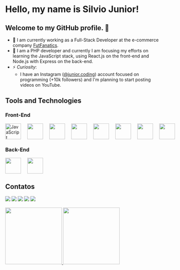 # Hello, my name is Silvio Junior!

## Welcome to my GitHub profile. 👋

- 🔭 I am currently working as a Full-Stack Developer at the e-commerce company  [FutFanatics](https://www.futfanatics.com.br).
- 🌱 I am a PHP developer and currently I am focusing my efforts on learning the JavaScript stack, using React.js on the front-end and Node.js with Express on the back-end.
- ⚡ *Curiosity*:
  - I have an Instagram ([@junior.coding](https://www.instagram.com/junior.coding/)) account focused on programming (+10k followers) and I'm planning to start posting videos on YouTube.

## Tools and Technologies

### Front-End

<link rel="stylesheet" href="https://cdn.jsdelivr.net/gh/devicons/devicon@v2.15.1/devicon.min.css">

<div style="display: flex; gap: 20px">
  <div style="display: flex;">
    <img style="width:50px" alt="JavaScript" src="https://cdn.jsdelivr.net/gh/devicons/devicon/icons/javascript/javascript-original.svg" />
  </div>

  <div>
      <img style="width:50px" src="https://cdn.jsdelivr.net/gh/devicons/devicon/icons/typescript/typescript-original.svg" />
  </div>

  <div>
      <img style="width:50px" src="https://cdn.jsdelivr.net/gh/devicons/devicon/icons/react/react-original.svg" />
  </div>

  <div>
    <img style="width:50px" src="https://cdn.jsdelivr.net/gh/devicons/devicon/icons/webpack/webpack-original.svg" />
  </div>

  <div>
      <img style="width:50px" src="https://cdn.jsdelivr.net/gh/devicons/devicon/icons/html5/html5-original.svg" />
  </div>

  <div>
      <img style="width:50px" src="https://cdn.jsdelivr.net/gh/devicons/devicon/icons/css3/css3-original.svg" />
  </div>

  <div>
      <img style="width:50px" src="https://cdn.jsdelivr.net/gh/devicons/devicon/icons/sass/sass-original.svg" />
  </div>

  <div>
      <img style="width:50px" src="https://cdn.jsdelivr.net/gh/devicons/devicon/icons/jquery/jquery-original-wordmark.svg" />
  </div>

</div>

### Back-End
<div style="display: flex; gap: 20px">
  <img style="width:50px" src="https://cdn.jsdelivr.net/gh/devicons/devicon/icons/nodejs/nodejs-original.svg" />
  <img style="width:50px" src="https://cdn.jsdelivr.net/gh/devicons/devicon/icons/php/php-original.svg" />
</div>

## Contatos
<div>
    <a href="https://www.instagram.com/junior.coding/" target="_blank"><img src="https://img.shields.io/badge/-Instagram-%23E4405F?style=for-the-badge&logo=instagram&logoColor=white" target="_blank"></a>
  <a href="https://www.youtube.com/channel/UCBz-TKmT1aLyR6xqfRjKaGA" target="_blank"><img src="https://img.shields.io/badge/YouTube-FF0000?style=for-the-badge&logo=youtube&logoColor=white" target="_blank"></a>
  <a href="https://www.twitch.tv/manualdoprogramador" target="_blank"><img src="https://img.shields.io/badge/Twitch-9146FF?style=for-the-badge&logo=twitch&logoColor=white" target="_blank"></a>
  <a href = "mailto:silvio_cbsj@hotmail.com"><img src="https://img.shields.io/badge/Gmail-D14836?style=for-the-badge&logo=gmail&logoColor=white" target="_blank"></a>
  <a href="https://www.linkedin.com/in/junior-coding/" target="_blank"><img src="https://img.shields.io/badge/-LinkedIn-%230077B5?style=for-the-badge&logo=linkedin&logoColor=white" target="_blank"></a>   
</div>

<br>

<div>
  <a href="https://github.com/juniorcodinglab">
  <img height="180em" src="https://github-readme-stats.vercel.app/api/top-langs/?username=juniorcodinglab&layout=compact&langs_count=7&theme=dracula"/>
  <img height="180em" src="https://github-readme-stats.vercel.app/api?username=juniorcodinglab&show_icons=true&theme=dracula&include_all_commits=true&count_private=true"/>
</div>